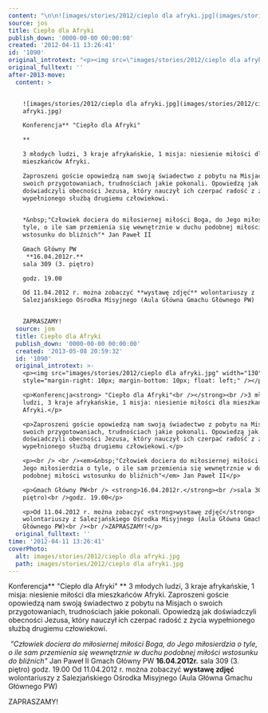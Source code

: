 ```yaml
---
content: "\n\n![images/stories/2012/cieplo dla afryki.jpg](images/stories/2012/cieplo dla afryki.jpg)\nKonferencja** \"Ciepło dla Afryki\"\n**\n3 młodych ludzi, 3 kraje afrykańskie, 1 misja: niesienie miłości dla mieszkańców Afryki.\nZaproszeni goście opowiedzą nam swoją świadectwo z pobytu na Misjach o swoich przygotowaniach, trudnościach jakie pokonali. Opowiedzą jak doświadczyli obecności Jezusa, który nauczył ich czerpać radość z życia wypełnionego służbą drugiemu człowiekowi.\n\n \n*&nbsp;\"Człowiek dociera do miłosiernej miłości Boga, do Jego miłosierdzia o tyle, o ile sam przemienia się wewnętrznie w duchu podobnej miłości wstosunku do bliźnich\"* Jan Paweł II\nGmach Główny PW\n **16.04.2012r.**\nsala 309 (3. piętro)\ngodz. 19.00\nOd 11.04.2012 r. można zobaczyć **wystawę zdjęć** wolontariuszy z Salezjańskiego Ośrodka Misyjnego (Aula Główna Gmachu Głównego PW)\n\nZAPRASZAMY!\n\n\n<!--CONTENT FROM OLD SERVER (jos before 2013): \n\n![images/stories/2012/cieplo dla afryki.jpg](images/stories/2012/cieplo dla afryki.jpg)\n\r\n\nKonferencja** \"Ciepło dla Afryki\"\n**\n3 młodych ludzi, 3 kraje afrykańskie, 1 misja: niesienie miłości dla mieszkańców Afryki.\n\r\n\nZaproszeni goście opowiedzą nam swoją świadectwo z pobytu na Misjach o swoich przygotowaniach, trudnościach jakie pokonali. Opowiedzą jak doświadczyli obecności Jezusa, który nauczył ich czerpać radość z życia wypełnionego służbą drugiemu człowiekowi.\n\r\n \n*&nbsp;\"Człowiek dociera do miłosiernej miłości Boga, do Jego miłosierdzia o tyle, o ile sam przemienia się wewnętrznie w duchu podobnej miłości wstosunku do bliźnich\"* Jan Paweł II\n\r\n\nGmach Główny PW\n **16.04.2012r.**\nsala 309 (3. piętro)\ngodz. 19.00\n\r\n\nOd 11.04.2012 r. można zobaczyć **wystawę zdjęć** wolontariuszy z Salezjańskiego Ośrodka Misyjnego (Aula Główna Gmachu Głównego PW)\n\nZAPRASZAMY!\n\n-->"
source: jos
title: Ciepło dla Afryki
publish_down: '0000-00-00 00:00:00'
created: '2012-04-11 13:26:41'
id: '1090'
original_introtext: "<p><img src=\"images/stories/2012/cieplo dla afryki.jpg\" width=\"130\" style=\"margin-right: 10px; margin-bottom: 10px; float: left;\" /></p>\r\n<p>Konferencja<strong> \"Ciepło dla Afryki\"<br /></strong><br />3 młodych ludzi, 3 kraje afrykańskie, 1 misja: niesienie miłości dla mieszkańców Afryki.</p>\r\n<p>Zaproszeni goście opowiedzą nam swoją świadectwo z pobytu na Misjach o swoich przygotowaniach, trudnościach jakie pokonali. Opowiedzą jak doświadczyli obecności Jezusa, który nauczył ich czerpać radość z życia wypełnionego służbą drugiemu człowiekowi.</p>\r\n<p><br /> <br /><em>&nbsp;\"Człowiek dociera do miłosiernej miłości Boga, do Jego miłosierdzia o tyle, o ile sam przemienia się wewnętrznie w duchu podobnej miłości wstosunku do bliźnich\"</em> Jan Paweł II</p>\r\n<p>Gmach Główny PW<br /> <strong>16.04.2012r.</strong><br />sala 309 (3. piętro)<br />godz. 19.00</p>\r\n<p>Od 11.04.2012 r. można zobaczyć <strong>wystawę zdjęć</strong> wolontariuszy z Salezjańskiego Ośrodka Misyjnego (Aula Główna Gmachu Głównego PW)<br /><br />ZAPRASZAMY!</p>"
original_fulltext: ''
after-2013-move:
  content: >


    ![images/stories/2012/cieplo dla afryki.jpg](images/stories/2012/cieplo dla
    afryki.jpg)

    Konferencja** "Ciepło dla Afryki"

    **

    3 młodych ludzi, 3 kraje afrykańskie, 1 misja: niesienie miłości dla
    mieszkańców Afryki.

    Zaproszeni goście opowiedzą nam swoją świadectwo z pobytu na Misjach o
    swoich przygotowaniach, trudnościach jakie pokonali. Opowiedzą jak
    doświadczyli obecności Jezusa, który nauczył ich czerpać radość z życia
    wypełnionego służbą drugiemu człowiekowi.

     
    *&nbsp;"Człowiek dociera do miłosiernej miłości Boga, do Jego miłosierdzia o
    tyle, o ile sam przemienia się wewnętrznie w duchu podobnej miłości
    wstosunku do bliźnich"* Jan Paweł II

    Gmach Główny PW
     **16.04.2012r.**
    sala 309 (3. piętro)

    godz. 19.00

    Od 11.04.2012 r. można zobaczyć **wystawę zdjęć** wolontariuszy z
    Salezjańskiego Ośrodka Misyjnego (Aula Główna Gmachu Głównego PW)


    ZAPRASZAMY!
  source: jom
  title: Ciepło dla Afryki
  publish_down: '0000-00-00 00:00:00'
  created: '2013-05-08 20:59:32'
  id: '1090'
  original_introtext: >-
    <p><img src="images/stories/2012/cieplo dla afryki.jpg" width="130"
    style="margin-right: 10px; margin-bottom: 10px; float: left;" /></p>

    <p>Konferencja<strong> "Ciepło dla Afryki"<br /></strong><br />3 młodych
    ludzi, 3 kraje afrykańskie, 1 misja: niesienie miłości dla mieszkańców
    Afryki.</p>

    <p>Zaproszeni goście opowiedzą nam swoją świadectwo z pobytu na Misjach o
    swoich przygotowaniach, trudnościach jakie pokonali. Opowiedzą jak
    doświadczyli obecności Jezusa, który nauczył ich czerpać radość z życia
    wypełnionego służbą drugiemu człowiekowi.</p>

    <p><br /> <br /><em>&nbsp;"Człowiek dociera do miłosiernej miłości Boga, do
    Jego miłosierdzia o tyle, o ile sam przemienia się wewnętrznie w duchu
    podobnej miłości wstosunku do bliźnich"</em> Jan Paweł II</p>

    <p>Gmach Główny PW<br /> <strong>16.04.2012r.</strong><br />sala 309 (3.
    piętro)<br />godz. 19.00</p>

    <p>Od 11.04.2012 r. można zobaczyć <strong>wystawę zdjęć</strong>
    wolontariuszy z Salezjańskiego Ośrodka Misyjnego (Aula Główna Gmachu
    Głównego PW)<br /><br />ZAPRASZAMY!</p>
  original_fulltext: ''
time: '2012-04-11 13:26:41'
coverPhoto:
  alt: images/stories/2012/cieplo dla afryki.jpg
  path: images/stories/2012/cieplo dla afryki.jpg
---
```

Konferencja** "Ciepło dla Afryki"
**
3 młodych ludzi, 3 kraje afrykańskie, 1 misja: niesienie miłości dla mieszkańców Afryki.
Zaproszeni goście opowiedzą nam swoją świadectwo z pobytu na Misjach o swoich przygotowaniach, trudnościach jakie pokonali. Opowiedzą jak doświadczyli obecności Jezusa, który nauczył ich czerpać radość z życia wypełnionego służbą drugiemu człowiekowi.

 
*&nbsp;"Człowiek dociera do miłosiernej miłości Boga, do Jego miłosierdzia o tyle, o ile sam przemienia się wewnętrznie w duchu podobnej miłości wstosunku do bliźnich"* Jan Paweł II
Gmach Główny PW
 **16.04.2012r.**
sala 309 (3. piętro)
godz. 19.00
Od 11.04.2012 r. można zobaczyć **wystawę zdjęć** wolontariuszy z Salezjańskiego Ośrodka Misyjnego (Aula Główna Gmachu Głównego PW)

ZAPRASZAMY!


<!--CONTENT FROM OLD SERVER (jos before 2013): 




Konferencja** "Ciepło dla Afryki"
**
3 młodych ludzi, 3 kraje afrykańskie, 1 misja: niesienie miłości dla mieszkańców Afryki.


Zaproszeni goście opowiedzą nam swoją świadectwo z pobytu na Misjach o swoich przygotowaniach, trudnościach jakie pokonali. Opowiedzą jak doświadczyli obecności Jezusa, który nauczył ich czerpać radość z życia wypełnionego służbą drugiemu człowiekowi.

 
*&nbsp;"Człowiek dociera do miłosiernej miłości Boga, do Jego miłosierdzia o tyle, o ile sam przemienia się wewnętrznie w duchu podobnej miłości wstosunku do bliźnich"* Jan Paweł II


Gmach Główny PW
 **16.04.2012r.**
sala 309 (3. piętro)
godz. 19.00


Od 11.04.2012 r. można zobaczyć **wystawę zdjęć** wolontariuszy z Salezjańskiego Ośrodka Misyjnego (Aula Główna Gmachu Głównego PW)

ZAPRASZAMY!

-->

<!--{{json:{"created_date":"2012-04-11 13:26:41","publish_down":"0000-00-00 00:00:00","id":"1090"}}}-->